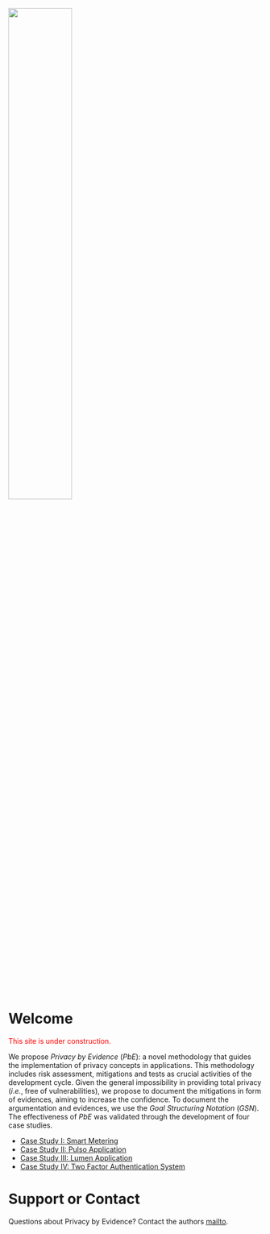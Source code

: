 <p><img src="Privacy-by-Evidence/figs/pbe-logo.png" width="50%" class="center"></p>

# Welcome

<p style="color:red;">This site is under construction.</p>

<p>We propose <em>Privacy by Evidence</em> (<em>PbE</em>): a novel methodology that guides the implementation of privacy concepts in applications. This methodology includes risk assessment, mitigations and tests as crucial activities of the development cycle. Given the general impossibility in providing total privacy (<em>i.e.</em>, free of vulnerabilities), we propose to document the mitigations in form of evidences, aiming to increase the confidence. To document the argumentation and evidences, we use the <em>Goal Structuring Notation</em> (<em>GSN</em>). The effectiveness of <em>PbE</em> was validated through the development of four case studies.</p>

- [Case Study I: Smart Metering](https://pedroysb.github.io/Privacy-by-Evidence/pbe.pdf#page=45)
- [Case Study II: Pulso Application](https://pedroysb.github.io/Privacy-by-Evidence/pbe.pdf#page=82)
- [Case Study III: Lumen Application](https://pedroysb.github.io/Privacy-by-Evidence/pbe.pdf#page=95)
- [Case Study IV: Two Factor Authentication System](https://pedroysb.github.io/Privacy-by-Evidence/pbe.pdf#page=110)

# Support or Contact

Questions about Privacy by Evidence? Contact the authors [mailto](mailto:pedroyossis@copin.ufcg.edu.br,andrey@computacao.ufcg.edu.br,hyggo@computacao.ufcg.edu.br).
